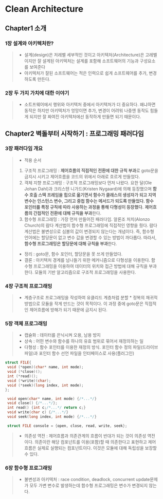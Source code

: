 # Clean Architecture
## Chapter1 소개
### 1장 설계와 아키텍처란?
> * 설계(design)은 저레벨 세부적인 것이고 아키텍처(Architecture)은 고레벨이지만 잘 설계된 아키텍처는 설계를 포함해 소프트웨어의 기능과 구성요소를 보여준다
> * 아키텍처가 잘된 소프트웨어는 적은 인력으로 쉽게 소프트웨어를 추가, 변경하도록 만든다.
### 2장 두 가지 가치에 대한 이야기
> * 소트프웨어에서 행위와 아키텍처 중에서 아키텍처가 더 중요하다. 왜냐하면 동작은 하지만 아키텍처가 엉망이면 추가, 변경이 어려워 나중엔 동작도 힘들게 되지만 잘 짜여진 아키텍처에선 동작하게 만들면 되기 때문이다.
## Chapter2 벽돌부터 시작하기 : 프로그래밍 패러다임
### 3장 패러다임 개요
> * 적용 순서
> 1. 구조적 프로그래밍 : **제어흐름의 직접적인 전환에 대한 규칙 부과**로 goto문을 금지시 시키고 제어흐름을 코드의 위에서 아래로 흐르게 만들었다. 
> 2. 객체 지향 프로그래밍 : 구조적 프로그래밍보다 먼저 나왔다. 요한 달(Ole Johan Dahl)과 크리스텐 니가드(Kristen Nygaard)에 의해 등장했으며 **함수 호출 스택 프레임을 힙으로 옮기면서 함수가 클래스의 생성자가 되고 지역 변수는 인스턴스 변수, 그리고 중첩 함수는 메서드가 되도록 만들었다. 함수 포인터를 특정 규칙에 따라 사용하는 과정을 통해 다형성이 등장했다.** **제어흐름의 간접적인 전환에 대해 규칙을 부과**한다.
> 3. 함수형 프로그래밍 : 가장 먼저 만들어진 패러다임. 알론조 처치(Alonzo Church)의 람다 계산법이 함수형 프로그래밍에 직접적인 영향을 줬다. 람다 계산법은 불변성으로 심볼의 값이 변경되지 않는다는 개념이다. 즉, 함수형 언어에는 할당문이 없고 변수 값을 변경할 수 있는 방법이 까다롭다. 따라서, **함수형 프로그래밍은 할당문에 대해 규칙을 부과**한다.
> * 정리 : goto문, 함수 포인터, 할당문을 못 쓰게 만들었다.
> * 결론 : 아키텍처 경계를 넘나들기 위한 메커니즘으로 다형성을 이용한다. 함수형 프로그래밍을 이용하여 데이터의 위치와 접근 방법에 대해 규칙을 부과한다. 모듈의 기반 알고리즘으로 구조적 프로그래밍을 사용한다.
### 4장 구조적 프로그래밍
> * 계층구조로 프로그래밍을 작성하여 유클리드 계층처럼 분할 * 정복의 재귀적 방법으로 모듈을 작게 만드는 것이 목적이다. 이 과정 중에 goto문은 직접적인 제어흐름에 방해가 되기 때문에 금지시 된다.
### 5장 객체 프로그래밍
> * 캡슐화 : 데이터를 은닉시켜 오용, 남용 방지
> * 상속 : 어떤 변수와 함수를 하나의 유효 범위로 묶어서 재정의하는 일
> * 다형성 : 함수 포인터를 이용한 재정의 방식. 포인터 함수 정의 파일(드라이브 파일)과 포인터 함수 선언 파일을 인터페이스로 사용(플러그인)
```c
struct FILE{
 void (*open)(char* name, int mode);
 void (*close)();
 int (*read)();
 void (*write)(char);
 void (*seek)(long index, int mode);
};
```
```c
 void open(char* name, int mode) {/*...*/}
 void close() {/*...*/};
 int read() {int c;/*...*/ return c;}
 void write(char c) {/*...*/}
 void seek(long index, int mode) {/*...*/}
 
 struct FILE console = {open, close, read, write, seek};
```
> * 의존성 역전 : 제어흐름과 의존관계의 흐름이 반대가 되는 것이 의존성 역전이다. 의존이란 해당 컴포넌트를 이용(포함)할 때 의존한다고 표현하고 제어흐름은 실제로 실행되는 컴포넌트이다. 이것은 모듈에 대해 독립성을 보장할 수 있다.

### 6장 함수형 프로그래밍

> * 불변성과 아키텍처 : race condition, deadlock, concurrent update문제가 모두 가변 변수로 발생하는데 함수형 프로그래밍은 변수가 변경되지 않는다.
> 
> 
